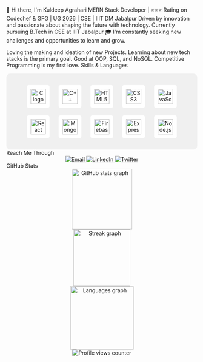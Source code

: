 👋 Hi there, I'm Kuldeep Agrahari
MERN Stack Developer | ⭐⭐⭐ Rating on Codechef & GFG | UG 2026 | CSE | IIIT DM Jabalpur
Driven by innovation and passionate about shaping the future with technology.
Currently pursuing B.Tech in CSE at IIIT Jabalpur 🎓
I'm constantly seeking new challenges and opportunities to learn and grow.

Loving the making and ideation of new Projects.
Learning about new tech stacks is the primary goal.
Good at OOP, SQL, and NoSQL.
Competitive Programming is my first love.
Skills & Languages
<div align="center" style="background-color:#f0f0f0; padding: 20px; border-radius: 10px;">
  <img src="https://cdn.jsdelivr.net/gh/devicons/devicon/icons/c/c-original.svg" height="40" alt="C logo" style="margin: 10px; background-color: #fff; padding: 10px; border-radius: 5px;" />
  <img src="https://freepngimg.com/thumb/c++/2-2-c++-png-clipart-thumb.png" height="40" alt="C++ logo" style="margin: 10px; background-color: #fff; padding: 10px; border-radius: 5px;" />
  <img src="https://cdn.jsdelivr.net/gh/devicons/devicon/icons/html5/html5-original.svg" height="40" alt="HTML5 logo" style="margin: 10px; background-color: #fff; padding: 10px; border-radius: 5px;" />
  <img src="https://cdn.jsdelivr.net/gh/devicons/devicon/icons/css3/css3-original.svg" height="40" alt="CSS3 logo" style="margin: 10px; background-color: #fff; padding: 10px; border-radius: 5px;" />
  <img src="https://cdn.jsdelivr.net/gh/devicons/devicon/icons/javascript/javascript-original.svg" height="40" alt="JavaScript logo" style="margin: 10px; background-color: #fff; padding: 10px; border-radius: 5px;" />
  <img src="https://cdn.jsdelivr.net/gh/devicons/devicon/icons/react/react-original.svg" height="40" alt="React logo" style="margin: 10px; background-color: #fff; padding: 10px; border-radius: 5px;" />
  <img src="https://cdn.jsdelivr.net/gh/devicons/devicon/icons/mongodb/mongodb-original.svg" height="40" alt="MongoDB logo" style="margin: 10px; background-color: #fff; padding: 10px; border-radius: 5px;" />
  <img src="https://cdn.jsdelivr.net/gh/devicons/devicon/icons/firebase/firebase-plain.svg" height="40" alt="Firebase logo" style="margin: 10px; background-color: #fff; padding: 10px; border-radius: 5px;" />
  <img src="https://cdn.jsdelivr.net/gh/devicons/devicon/icons/express/express-original.svg" height="40" alt="Express logo" style="margin: 10px; background-color: #fff; padding: 10px; border-radius: 5px;" />
  <img src="https://w7.pngwing.com/pngs/416/280/png-transparent-node-js-express-js-javascript-redis-mean-node-js-angle-text-service-thumbnail.png" height="40" alt="Node.js logo" style="margin: 10px; background-color: #fff; padding: 10px; border-radius: 5px;" />
</div>
Reach Me Through
<div align="center">
  <a href="mailto:kuldeepagrahari9103@gmail.com">
    <img src="https://img.shields.io/badge/-Email-red?style=for-the-badge&logo=gmail&logoColor=white" alt="Email" />
  </a>
  <a href="https://www.linkedin.com/in/kuldeep-agrahari-56b159260/">
    <img src="https://img.shields.io/badge/-LinkedIn-blue?style=for-the-badge&logo=linkedin&logoColor=white" alt="LinkedIn" />
  </a>
  <a href="https://twitter.com/kuldeep_106">
    <img src="https://img.shields.io/badge/-Twitter-1c1c1c?style=for-the-badge&logo=Twitter&logoColor=white" alt="Twitter" />
  </a>
</div>
GitHub Stats
<div align="center">
  <img src="https://github-readme-stats.vercel.app/api?username=Kuldeepagrahari&hide_title=false&hide_rank=false&show_icons=true&include_all_commits=true&count_private=true&disable_animations=false&theme=react&locale=en&hide_border=true&order=1" height="159" alt="GitHub stats graph" /> <br>
  <img src="https://streak-stats.demolab.com?user=Kuldeepagrahari&locale=en&mode=daily&theme=react&hide_border=true&border_radius=5&order=3" height="150" alt="Streak graph" /> <br>
  <img src="https://github-readme-stats.vercel.app/api/top-langs?username=Kuldeepagrahari&locale=en&hide_title=false&layout=compact&card_width=320&langs_count=5&theme=react&hide_border=true&order=2" height="167" alt="Languages graph"  />
</div>
<div align="center">
  <img src="https://komarev.com/ghpvc/?username=Kuldeepagrahari&label=Profile%20views&color=0e75b6&style=flat" alt="Profile views counter" />
</div>
